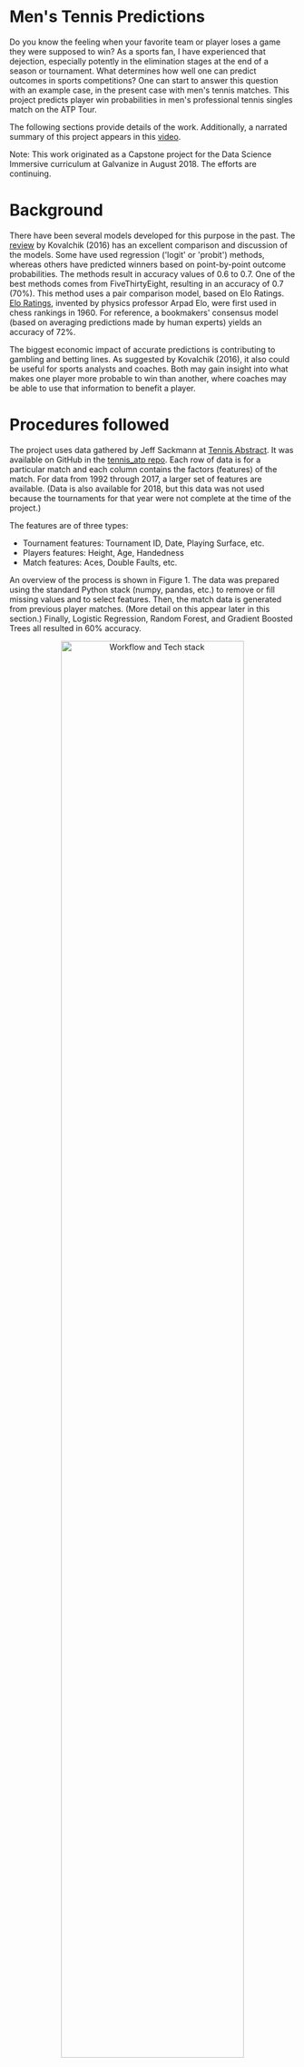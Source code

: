 # Men's Tennis Predictions

Do you know the feeling when your favorite team or player loses a game they were supposed to win?  As a sports fan, I have experienced that dejection, especially potently in the elimination stages at the end of a season or tournament. What determines how well one can predict outcomes in sports competitions? One can start to answer this question with an example case, in the present case with men's tennis matches. This project predicts player win probabilities in men's professional tennis singles match on the ATP Tour.

The following sections provide details of the work. Additionally, a narrated summary of this project appears in this [video](https://youtu.be/ao2_MfWDg1g).

Note: This work originated as a Capstone project for the Data Science Immersive curriculum at Galvanize in August 2018. The efforts are continuing.

# Background
There have been several models developed for this purpose in the past. The [review](http://vuir.vu.edu.au/34652/1/jqas-2015-0059.pdf) by Kovalchik (2016) has an excellent comparison and discussion of the models. Some have used regression ('logit' or 'probit') methods, whereas others have predicted winners based on point-by-point outcome probabilities.  The methods result in accuracy values of 0.6 to 0.7. One of the best methods comes from FiveThirtyEight, resulting in an accuracy of 0.7 (70%).  This method uses a pair comparison model, based on Elo Ratings.  [Elo Ratings](https://en.wikipedia.org/wiki/Elo_rating_system), invented by physics professor Arpad Elo, were first used in chess rankings in 1960. For reference, a bookmakers' consensus model (based on averaging predictions made by human experts) yields an accuracy of 72%.

The biggest economic impact of accurate predictions is contributing to gambling and betting lines.  As suggested by Kovalchik (2016), it also could be useful for sports analysts and coaches. Both may gain insight into what makes one player more probable to win than another, where coaches may be able to use that information to benefit a player.

# Procedures followed

The project uses data gathered by Jeff Sackmann at [Tennis Abstract](http://www.tennisabstract.com/). It was available on GitHub in the [tennis_atp repo](https://github.com/JeffSackmann/tennis_atp).  Each row of data is for a particular match and each column contains the factors (features) of the match.  For data from 1992 through 2017, a larger set of features are available. (Data is also available for 2018, but this data was not used because the tournaments for that year were not complete at the time of the project.)

The features are of three types:
* Tournament features: Tournament ID, Date, Playing Surface, etc.
* Players features: Height, Age, Handedness
* Match features: Aces, Double Faults, etc.

An overview of the process is shown in Figure 1.  The data was prepared using the standard Python stack (numpy, pandas, etc.) to remove or fill missing values and to select features. Then, the match data is generated from previous player matches. (More detail on this appear later in this section.) Finally, Logistic Regression, Random Forest, and Gradient Boosted Trees all resulted in 60% accuracy.


<p align="center"> 
<img src="images/workflow_tools_fig.png" height=80%, width=80%, alt="Workflow and Tech stack"><br> <b>Figure 1:</b> Machine Learning Workflow and Tools
</p>

A flavor of the data cleaning required is as follows: 
For missing player rank (2.4% of cases), the ranking was filled first with their average ranking over the data used and second with the worst (largest) ranking observed. The second is done because if a player ranking is not available due to the ranking being too poor (large number) to be recorded.

Two challenges in this gathered data are as follows:
1. Each row contains both the winner and the loser, and so does not associate well with a single target.
2. Rows contain _match features_ about the match itself, which **would not** be available for the sake of predicting the match.

For the first issue, data needs separated into data for the winner and data for the loser.  For the second issue, the _match features_ are considered important to making a more accurate prediction. Thus, a method to populate these features is required.

### Feature engineering

_Feature engineering_ refers to the process of modifying the feature space (adding, removing, or transforming features) for the purpose of making them more predictive.  Feature engineering for the two steps mentioned above were accomplished using the following procedures.

The dataset was first partitioned into two sets, one for the winner and one for the loser. The feature names (i.e. column labels) were then matched when appropriate (e.g. "Winner Aces" and "Loser Aces" to "Aces").  A new column is added, with label "1" ascribed to the winner data and "0" ascribed to the loser data.  The next step is concatenating the two resultant datasets to make one large dataframe. This accomplishes the first step needed: each row is associated with a unique target. This step has the effect of doubling the number of rows ('observations') while condensing the number of features.

The second step involves generating the statistics of interest for a particular match.  Since one only has access to _past_ data, some form of data from _previous matches_ is needed. In the project, data for any match were generated for the **players in the match** from the past _one year_ of matches that the player played. This was done using rolling average in pandas, with the _.rolling()_ DataFrame method.  The process is illustrated in Figures 2-4.

Figure 2 shows an example of how the data is prepared for analysis. For a particular player, the data from a certain time period are gathered together. Note that in Figure 2, the data are in _reverse_ chronological order.  Elements of the tournament features, player features, and match features are all used in this process, although Figure 2 illustrates the match features specifically. 

<p align="center"> 
<img src="images/data_to_feature_eng.png" height=80%, width=80%, alt="Player Groups" align="middle"><br> <b>Figure 2:</b> Data Grouped by Player
</p>

The next step is removing the data associated with the particular match in question, here the first row.  This is illustrated in Figure 3. Since we cannot use the features from a match to predict the outcome of the _same match_, the blank space highlighted in the red box requires  some kind of agglomeration of previous match values.

<p align="center"> 
<img src="images/feature_eng_applies_to_each_record.png" height=80%, width=80%, alt="Expunge Extra Data" align="middle"><br> <b>Figure 3:</b> Eliminate Data Inaccessible <i>a priori</i>
</p>

This process is completed in Figure 4.  The values populating the first row are the average (mean) values from the remaining and are now associated with the target ("Win or Loss" column) in the first row. The process illustrated in Figures 2-4 is repeated for each observation in the data, namely replacing match features for each player in each match with data from that player's previous year of matches.

<p align="center"> 
<img src="images/result_exmpl_of_feature_eng.png" height=85%, width=85%, alt="Expunge Extra Data" align="middle"><br> <b>Figure 4:</b> Generate New Feature Values Based on Previous Player Data
</p>

This association of the engineered features with the target is used to train the models.  The features of the _test_ data (separate set from the _training_ data) are also similarly engineered in order to predict the target (Win or Loss).

### Models Used

The models used were Logistic Regression, Random Forests, and Gradient Boosted Trees.  Logistic Regression was chosen for its similarity to model used in previous work, while allowing for different features to have prominence in the present project. Tree-based methods (Random Forest, Gradient Boosted Trees) were used since they often provide good performance and seemed to be underutilized in previous tennis predictions.
  
To make as direct a comparison between the models as possible, the same features were used in the analysis. The list of features used is as follows:

>Tournament Features:
* Surface: one-hot encoded for 'Carpet','Clay', 'Hard', 'Grass', 'None'
* Tournament Level: one-hot encoded for 'A'(lowest level), 'C' (mid level), 'M' (masters level),'G' (Grand Slam level), 'F' (end-of-year finals),  'D' (Davis Cup)
>Player Features:
* age: player age
* hand: one-hot encoded for 'L' (left),'R' (right), and 'U' (unknown)
* ht: player height
* rank_points: accrued points for all matches played, used for ordinal ranking 

>Match Features:
* 1stIn: Number of first serves not out when serving
* 1stWon: Number of points won on first serve when serving
* 2ndWon: Number of point won on second serve when serving
* SvGms: Number of service games
* svpt: Number of service points
* ace: number of aces
* bpFaced: number of break points faced when serving
* bpSaved: number of break points saved when serving
* df: double faults committed when serving
* minutes: how long a match lasts


# Results and Discussion

As mentioned earlier, all models used resulted in an accuracy value of 0.6 (or 60%).  All three models are within 1% of this value. Accuracy is an acceptable metric since this is an eminently balanced-class problem: For every winner, there is a loser, known as a 'zero-sum game'.

It is interesting that all three models considered here yielded very similar accuracy using the same features. For the two tree-based methods, the hyper-parameters were tuned.  It is likely that the Random Forest model is nearly optimally tuned, but the Gradient Boosted Tree models may benefit from additional tuning.  However further efforts would likely best be spent on feature selection or on more feature engineering.

## Insights

One can gather insights about what features are more predictive for the outcome of a match from the models used. Here, only the Logistic Regression and Random Forest are considered since all models resulted in very similar value of accuracy.

Figure 5 shows the normalized values of the Logistic Regression coefficients.  The normalization occurs in two steps:
<br>
* First, the features are scaled before applying the Logistic Regression
* Second, the resultant coefficients are normalized to the coefficient with the largest magnitude. 
</br>
The most important features are shown toward the left side of Figure 5. In Logistic Regression, the single-most important features is the rank_points (a measure of the player's relative rank). This matches findings from previous works (Kovalchik, 2016). Additionally, other important variables were based on winning points, either as a measure of consistency (1stWon, 2ndWon) or performance in high-value situations (bpSaved). Unexpectedly, the surface ('Carpet', 'Clay', 'Hard', 'Grass', 'None') had relatively lesser influence, all falling in the broad swath of relatively equally influential coefficients.

<p align="center"> 
<img src="images/logistic_reg_coeff_plot.jpg" height=70%, width=70%, alt="Feature Importance for Logistic Regression"><br> <b>Figure 5:</b> Logistic Regression Coefficients For Normalized Model Features
</p>


Figure 6 shows the feature importance from the Random Forest model. Again, the most important feature is rank_points. One interesting factor that appear important for the Random Forest model is the Tournament Level.  The values 'F', 'M', and 'A' are high in importance and refer to more prestigious tournaments (especially 'F', but also 'M') or the least prestigious tournaments ('A'). It appears that the type of tournaments a player participates in has predictive value. Another way that the Random Forest model validates the Logistic Regression coefficients is that the playing surface is relatively less important. The instances of surface ('Carpet', 'Clay', 'Hard', 'Grass', 'None') appear toward the tail end (right side of Figure 6) of the feature importance parameters.

<p align="center"> 
<img src="images/random_forest_feature_imp_plot.jpg" height=70%, width=70%, alt="Expunge Extra Data" ><br> <b>Figure 6:</b> Feature Importance from Random Forest Model
</p>


# Further Investigation 

Several avenues for further investigation exist:
1. Considering a simpler model, so that there is no need for computing statistics from previous matches.
2. Using clustering to group players to determine a style and utilize these groups to make better predictions.
	* First, gather player statistics (such as aces, service speed, service efficiency, return efficiency, 1st serve percentage, etc.) 
	* Next, applying clustering to these features to get ~5 groups of player styles.
	* Finally, include the cluster a player belongs to as a feature in the original dataset  
3. Distributing the statistics over the surfaces (e.g. aces on grass) because I want to explore further if surface is a major predictor.


# Reference Cited :
Kovalchik, Stephanie Ann. ["Searching for the GOAT of tennis win prediction"](http://vuir.vu.edu.au/34652/1/jqas-2015-0059.pdf) _Journal of Quantitative Analysis in Sports_. 12(3): 127–138 (2016).<br>
Wikipedia contributors, ["Elo rating system"](https://en.wikipedia.org/wiki/Elo_rating_system) _Wikipedia, The Free Encyclopedia_. https://en.wikipedia.org/w/index.php?title=Elo_rating_system&oldid=856785064 (accessed 15 Aug 2018).<br>
Sackmann, Jeff. [tennis_atp Repository](https://github.com/JeffSackmann/tennis_atp) _GitHub, Inc_. https://github.com/JeffSackmann/tennis_atp (accessed 6 Aug 2018).
